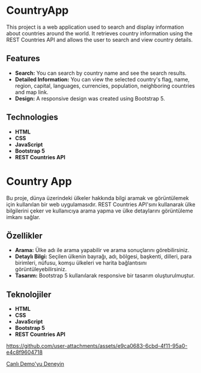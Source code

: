 # CountryApp

This project is a web application used to search and display information about countries around the world. It retrieves country information using the REST Countries API and allows the user to search and view country details.

## Features

- **Search:** You can search by country name and see the search results.
- **Detailed Information:** You can view the selected country's flag, name, region, capital, languages, currencies, population, neighboring countries and map link.
- **Design:** A responsive design was created using Bootstrap 5.

## Technologies

- **HTML**
- **CSS**
- **JavaScript**
- **Bootstrap 5**
- **REST Countries API**

# Country App

Bu proje, dünya üzerindeki ülkeler hakkında bilgi aramak ve görüntülemek için kullanılan bir web uygulamasıdır. REST Countries API'sını kullanarak ülke bilgilerini çeker ve kullanıcıya arama yapma ve ülke detaylarını görüntüleme imkanı sağlar.

## Özellikler

- **Arama:** Ülke adı ile arama yapabilir ve arama sonuçlarını görebilirsiniz.
- **Detaylı Bilgi:** Seçilen ülkenin bayrağı, adı, bölgesi, başkenti, dilleri, para birimleri, nüfusu, komşu ülkeleri ve harita bağlantısını görüntüleyebilirsiniz.
- **Tasarım:** Bootstrap 5 kullanılarak responsive bir tasarım oluşturulmuştur.

## Teknolojiler

- **HTML**
- **CSS**
- **JavaScript**
- **Bootstrap 5**
- **REST Countries API**

https://github.com/user-attachments/assets/e9ca0683-6cbd-4f11-95a0-e4c8f9604718

[Canlı Demo'yu Deneyin](https://app-country-app.netlify.app/)
